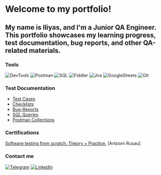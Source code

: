 # Welcome to my portfolio!

## My name is Iliyas, and I'm a Junior QA Engineer. This portfolio showcases my learning progress, test documentation, bug reports, and other QA-related materials.

### Tools
![DevTools](https://img.shields.io/badge/-Chrome%20DevTools-black?style=for-the-badge&logo=googlechrome&logoColor=white)
![Postman](https://img.shields.io/badge/-Postman-black?style=for-the-badge&logo=Postman&logoColor=white)
![SQL](https://img.shields.io/badge/-SQL-black?style=for-the-badge&logo=PostgreSQL&logoColor=white)
![Fiddler](https://img.shields.io/badge/-Fiddler-black?style=for-the-badge&logo=wireshark&logoColor=white)
![Jira](https://img.shields.io/badge/-Jira-black?style=for-the-badge&logo=Jira&logoColor=white)
![GoogleSheets](https://img.shields.io/badge/-Google%20Sheets-black?style=for-the-badge&logo=googlesheets&logoColor=white)
![Git](https://img.shields.io/badge/-Git-black?style=for-the-badge&logo=git&logoColor=white)

### Test Documentation

- [Test Cases](https://github.com/Sn4pqt/test_cases.git)
- [Checklists](https://github.com/Sn4pqt/checklists.git)
- [Bug-Reports](https://github.com/Sn4pqt/bug_reports.git)
- [SQL Queries](https://github.com/Sn4pqt/sql_queries.git)
- [Postman Collections](https://github.com/Sn4pqt/postman_collections.git)

### Certifications
[Software testing from scratch. Theory + Practice.](https://stepik.org/cert/2844489?lang=en) [Artsiom Rusau]

### Contact me
[![Telegram](https://img.shields.io/badge/-Telegram-black?style=for-the-badge&logo=telegram&logoColor=white)](https://www.t.me/sn4pqt)
[![LinkedIn](https://custom-icon-badges.demolab.com/badge/LinkedIn-black?style=for-the-badge&logo=linkedin-white&logoColor=fff)](https://www.linkedin.com/in/iliyas-bushanov-203554321/)